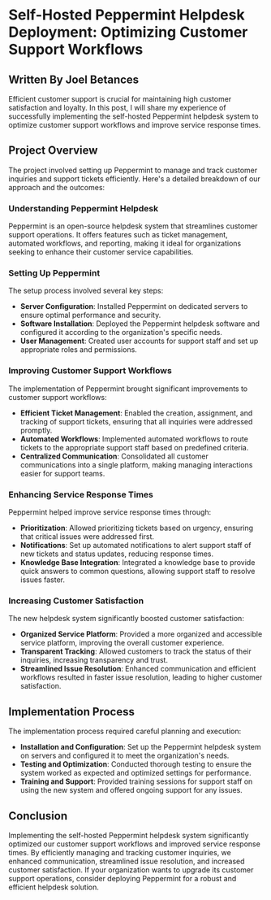 # Self-Hosted Peppermint Helpdesk Deployment: Optimizing Customer Support Workflows

## Written By Joel Betances

Efficient customer support is crucial for maintaining high customer satisfaction and loyalty. In this post, I will share my experience of successfully implementing the self-hosted Peppermint helpdesk system to optimize customer support workflows and improve service response times.

## Project Overview

The project involved setting up Peppermint to manage and track customer inquiries and support tickets efficiently. Here's a detailed breakdown of our approach and the outcomes:

### Understanding Peppermint Helpdesk

Peppermint is an open-source helpdesk system that streamlines customer support operations. It offers features such as ticket management, automated workflows, and reporting, making it ideal for organizations seeking to enhance their customer service capabilities.

### Setting Up Peppermint

The setup process involved several key steps:

- **Server Configuration**: Installed Peppermint on dedicated servers to ensure optimal performance and security.
- **Software Installation**: Deployed the Peppermint helpdesk software and configured it according to the organization's specific needs.
- **User Management**: Created user accounts for support staff and set up appropriate roles and permissions.

### Improving Customer Support Workflows

The implementation of Peppermint brought significant improvements to customer support workflows:

- **Efficient Ticket Management**: Enabled the creation, assignment, and tracking of support tickets, ensuring that all inquiries were addressed promptly.
- **Automated Workflows**: Implemented automated workflows to route tickets to the appropriate support staff based on predefined criteria.
- **Centralized Communication**: Consolidated all customer communications into a single platform, making managing interactions easier for support teams.

### Enhancing Service Response Times

Peppermint helped improve service response times through:

- **Prioritization**: Allowed prioritizing tickets based on urgency, ensuring that critical issues were addressed first.
- **Notifications**: Set up automated notifications to alert support staff of new tickets and status updates, reducing response times.
- **Knowledge Base Integration**: Integrated a knowledge base to provide quick answers to common questions, allowing support staff to resolve issues faster.

### Increasing Customer Satisfaction

The new helpdesk system significantly boosted customer satisfaction:

- **Organized Service Platform**: Provided a more organized and accessible service platform, improving the overall customer experience.
- **Transparent Tracking**: Allowed customers to track the status of their inquiries, increasing transparency and trust.
- **Streamlined Issue Resolution**: Enhanced communication and efficient workflows resulted in faster issue resolution, leading to higher customer satisfaction.

## Implementation Process

The implementation process required careful planning and execution:

- **Installation and Configuration**: Set up the Peppermint helpdesk system on servers and configured it to meet the organization's needs.
- **Testing and Optimization**: Conducted thorough testing to ensure the system worked as expected and optimized settings for performance.
- **Training and Support**: Provided training sessions for support staff on using the new system and offered ongoing support for any issues.

## Conclusion

Implementing the self-hosted Peppermint helpdesk system significantly optimized our customer support workflows and improved service response times. By efficiently managing and tracking customer inquiries, we enhanced communication, streamlined issue resolution, and increased customer satisfaction. If your organization wants to upgrade its customer support operations, consider deploying Peppermint for a robust and efficient helpdesk solution.

